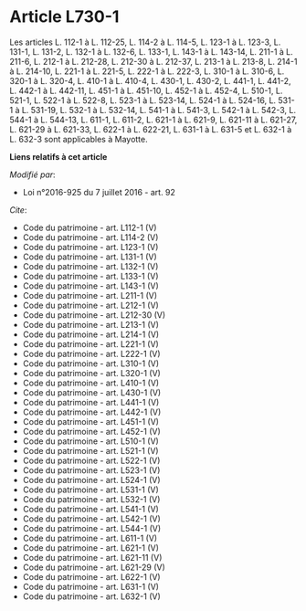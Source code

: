 # Article L730-1

Les articles L. 112-1 à L. 112-25, L. 114-2 à L. 114-5, L. 123-1 à L. 123-3, L. 131-1, L. 131-2, L. 132-1 à L. 132-6, L.
133-1, L. 143-1 à L. 143-14, L. 211-1 à L. 211-6, L. 212-1 à L. 212-28, L. 212-30 à L. 212-37, L. 213-1 à L. 213-8, L. 214-1
à L. 214-10, L. 221-1 à L. 221-5, L. 222-1 à L. 222-3, L. 310-1 à L. 310-6, L. 320-1 à L. 320-4, L. 410-1 à L. 410-4, L.
430-1, L. 430-2, L. 441-1, L. 441-2, L. 442-1 à L. 442-11, L. 451-1 à L. 451-10, L. 452-1 à L. 452-4, L. 510-1, L. 521-1, L.
522-1 à L. 522-8, L. 523-1 à L. 523-14, L. 524-1 à L. 524-16, L. 531-1 à L. 531-19, L. 532-1 à L. 532-14, L. 541-1 à L.
541-3, L. 542-1 à L. 542-3, L. 544-1 à L. 544-13, L. 611-1, L. 611-2, L. 621-1 à L. 621-9, L. 621-11 à L. 621-27, L. 621-29 à
L. 621-33, L. 622-1 à L. 622-21, L. 631-1 à L. 631-5 et L. 632-1 à L. 632-3 sont applicables à Mayotte.

**Liens relatifs à cet article**

_Modifié par_:

  - Loi n°2016-925 du 7 juillet 2016 - art. 92

_Cite_:

  - Code du patrimoine - art. L112-1 (V)
  - Code du patrimoine - art. L114-2 (V)
  - Code du patrimoine - art. L123-1 (V)
  - Code du patrimoine - art. L131-1 (V)
  - Code du patrimoine - art. L132-1 (V)
  - Code du patrimoine - art. L133-1 (V)
  - Code du patrimoine - art. L143-1 (V)
  - Code du patrimoine - art. L211-1 (V)
  - Code du patrimoine - art. L212-1 (V)
  - Code du patrimoine - art. L212-30 (V)
  - Code du patrimoine - art. L213-1 (V)
  - Code du patrimoine - art. L214-1 (V)
  - Code du patrimoine - art. L221-1 (V)
  - Code du patrimoine - art. L222-1 (V)
  - Code du patrimoine - art. L310-1 (V)
  - Code du patrimoine - art. L320-1 (V)
  - Code du patrimoine - art. L410-1 (V)
  - Code du patrimoine - art. L430-1 (V)
  - Code du patrimoine - art. L441-1 (V)
  - Code du patrimoine - art. L442-1 (V)
  - Code du patrimoine - art. L451-1 (V)
  - Code du patrimoine - art. L452-1 (V)
  - Code du patrimoine - art. L510-1 (V)
  - Code du patrimoine - art. L521-1 (V)
  - Code du patrimoine - art. L522-1 (V)
  - Code du patrimoine - art. L523-1 (V)
  - Code du patrimoine - art. L524-1 (V)
  - Code du patrimoine - art. L531-1 (V)
  - Code du patrimoine - art. L532-1 (V)
  - Code du patrimoine - art. L541-1 (V)
  - Code du patrimoine - art. L542-1 (V)
  - Code du patrimoine - art. L544-1 (V)
  - Code du patrimoine - art. L611-1 (V)
  - Code du patrimoine - art. L621-1 (V)
  - Code du patrimoine - art. L621-11 (V)
  - Code du patrimoine - art. L621-29 (V)
  - Code du patrimoine - art. L622-1 (V)
  - Code du patrimoine - art. L631-1 (V)
  - Code du patrimoine - art. L632-1 (V)
